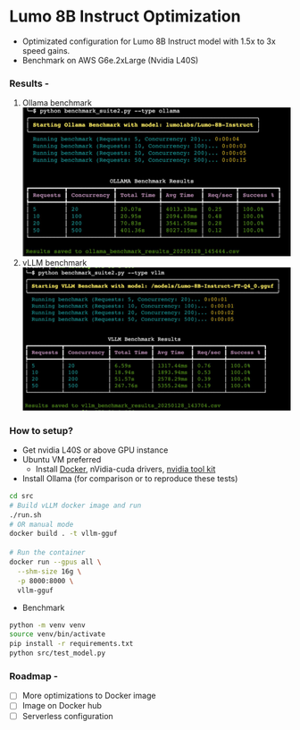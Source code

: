 # Lumo 8B Instruct Optimization

- Optimizated configuration for Lumo 8B Instruct model with 1.5x to 3x speed gains.
- Benchmark on AWS G6e.2xLarge (Nvidia L40S)

### Results -

1. Ollama benchmark
   ![Ollama benchmark](./bench/Ollama%20Bench.jpeg)
2. vLLM benchmark
   ![vLLM benchmark](./bench/vLLM%20Bench.jpeg)

### How to setup?

- Get nvidia L40S or above GPU instance
- Ubuntu VM preferred
  - Install [Docker](https://docs.docker.com/engine/install/ubuntu/), nVidia-cuda drivers, [nvidia tool kit](https://docs.nvidia.com/datacenter/cloud-native/container-toolkit/latest/install-guide.html)
- Install Ollama (for comparison or to reproduce these tests)

```bash
cd src
# Build vLLM docker image and run
./run.sh
# OR manual mode
docker build . -t vllm-gguf

# Run the container
docker run --gpus all \
  --shm-size 16g \
  -p 8000:8000 \
  vllm-gguf
```

- Benchmark
```bash
python -m venv venv
source venv/bin/activate
pip install -r requirements.txt
python src/test_model.py
```

### Roadmap -

- [ ] More optimizations to Docker image
- [ ] Image on Docker hub
- [ ] Serverless configuration
